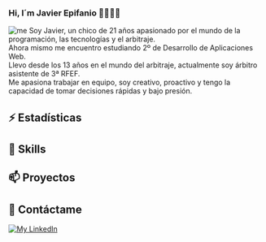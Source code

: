 ### Hi, I´m Javier Epifanio 👋👨🏻‍💻
![me](https://user-images.githubusercontent.com/55157644/156936485-20c8c6bf-4261-4ad4-9600-169e0e9502fa.png)
Soy Javier, un chico de 21 años apasionado por el mundo de la programación, las tecnologías y el arbitraje.<br>
Ahora mismo me encuentro estudiando 2º de Desarrollo de Aplicaciones Web.<br>
Llevo desde los 13 años en el mundo del arbitraje, actualmente soy árbitro asistente de 3ª RFEF.<br>
Me apasiona trabajar en equipo, soy creativo, proactivo y tengo la capacidad de tomar decisiones rápidas y bajo presión.


## ⚡ Estadísticas 

## 🚀 Skills

## 📫 Proyectos

## 💬 Contáctame

[![My LinkedIn](https://img.shields.io/badge/LinkedIn-0077B5?style=for-the-badge&logo=linkedin&logoColor=white)](https://www.linkedin.com/in/javierepifaniolopez/)



